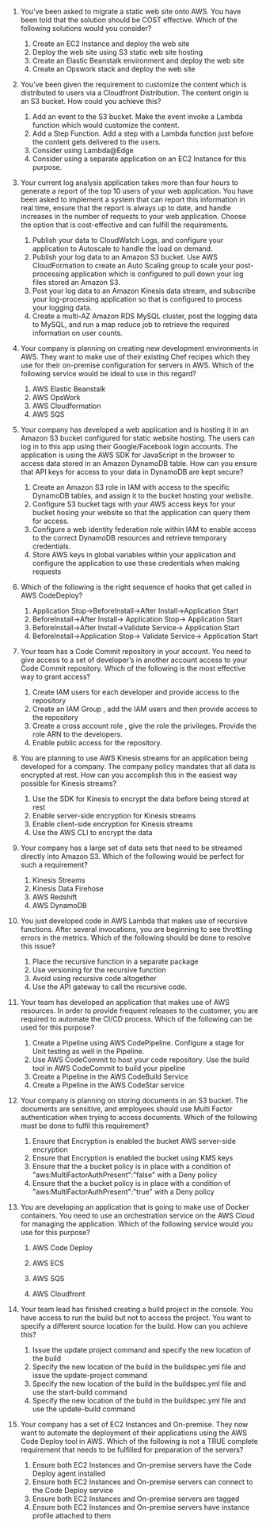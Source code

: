 1. You’ve been asked to migrate a static web site onto AWS. You have been told that the solution should be COST effective. Which of the following solutions would you consider?
	1. Create an EC2 Instance and deploy the web site
	2. Deploy the web site using S3 static web site hosting
	3. Create an Elastic Beanstalk environment and deploy the web site
	4. Create an Opswork stack and deploy the web site

2. You’ve been given the requirement to customize the content which is distributed to users via a Cloudfront Distribution. The content origin is an S3 bucket. How could you achieve this?
	1. Add an event to the S3 bucket. Make the event invoke a Lambda function which would customize the content.
	2. Add a Step Function. Add a step with a Lambda function just before the content gets delivered to the users.
	3. Consider using Lambda@Edge
	4. Consider using a separate application on an EC2 Instance for this purpose.

3. Your current log analysis application takes more than four hours to generate a report of the top 10 users of your web application. You have been asked to implement a system that can report this information in real time, ensure that the report is always up to date, and handle increases in the number of requests to your web application. Choose the option that is cost-effective and can fulfill the requirements.
	1. Publish your data to CloudWatch Logs, and configure your application to Autoscale to handle the load on demand.
	2. Publish your log data to an Amazon S3 bucket.  Use AWS CloudFormation to create an Auto Scaling group to scale your post-processing application which is configured to pull down your log files stored an Amazon S3.
	3. Post your log data to an Amazon Kinesis data stream, and subscribe your log-processing application so that is configured to process your logging data.
	4. Create a multi-AZ Amazon RDS MySQL cluster, post the logging data to MySQL, and run a map reduce job to retrieve the required information on user counts.

4. Your company is planning on creating new development environments in AWS. They want to make use of their existing Chef recipes which they use for their on-premise configuration for servers in AWS. Which of the following service would be ideal to use in this regard?
	1. AWS Elastic Beanstalk
	2. AWS OpsWork
	3. AWS Cloudformation
	4. AWS SQS

5. Your company has developed a web application and is hosting it in an Amazon S3 bucket configured for static website hosting. The users can log in to this app using their Google/Facebook login accounts. The application is using the AWS SDK for JavaScript in the browser to access data stored in an Amazon DynamoDB table. How can you ensure that API keys for access to your data in DynamoDB are kept secure?
	1. Create an Amazon S3 role in IAM with access to the specific DynamoDB tables, and assign it to the bucket hosting your website.
	2. Configure S3 bucket tags with your AWS access keys for your bucket hosing your website so that the application can query them for access.
	3. Configure a web identity federation role within IAM to enable access to the correct DynamoDB resources and retrieve temporary credentials.
	4. Store AWS keys in global variables within your application and configure the application to use these credentials when making requests

6. Which of the following is the right sequence of hooks that get called in AWS CodeDeploy?
	1. Application Stop->BeforeInstall->After Install->Application Start
	2. BeforeInstall->After Install-> Application Stop-> Application Start
	3. BeforeInstall->After Install->Validate Service-> Application Start
	4. BeforeInstall->Application Stop-> Validate Service-> Application Start

7. Your team has a Code Commit repository in your account. You need to give access to a set of developer’s in another account access to your Code Commit repository. Which of the following is the most effective way to grant access?
	1. Create IAM users for each developer and provide access to the repository
	2. Create an IAM Group , add the IAM users and then provide access to the repository
	3. Create a cross account role , give the role the privileges. Provide the role ARN to the developers.
	4. Enable public access for the repository.

8. You are planning to use AWS Kinesis streams for an application being developed for a company. The company policy mandates that all data is encrypted at rest. How can you accomplish this in the easiest way possible for Kinesis streams?
	1. Use the SDK for Kinesis to encrypt the data before being stored at rest
	2. Enable server-side encryption for Kinesis streams
	3. Enable client-side encryption for Kinesis streams
	4. Use the AWS CLI to encrypt the data

9. Your company has a large set of data sets that need to be streamed directly into Amazon S3. Which of the following would be perfect for such a requirement?
	1. Kinesis Streams
	2. Kinesis Data Firehose
	3. AWS Redshift
	4. AWS DynamoDB

10. You just developed code in AWS Lambda that makes use of recursive functions. After several invocations, you are beginning to see throttling errors in the metrics. Which of the following should be done to resolve this issue?
	1. Place the recursive function in a separate package
	2. Use versioning for the recursive function
	3. Avoid using recursive code altogether
	4. Use the API gateway to call the recursive code.

11. Your team has developed an application that makes use of AWS resources. In order to provide frequent releases to the customer, you are required to automate the CI/CD process. Which of the following can be used for this purpose?
	1. Create a Pipeline using AWS CodePipeline. Configure a stage for Unit testing as well in the Pipeline.
	2. Use AWS CodeCommit to host your code repository. Use the build tool in AWS CodeCommit to build your pipeline
	3. Create a Pipeline in the AWS CodeBuild Service
	4. Create a Pipeline in the AWS CodeStar service

12. Your company is planning on storing documents in an S3 bucket. The documents are sensitive, and employees should use Multi Factor authentication when trying to access documents. Which of the following must be done to fulfil this requirement?
	1. Ensure that Encryption is enabled the bucket AWS server-side encryption
	2. Ensure that Encryption is enabled the bucket using KMS keys
	3. Ensure that the a bucket policy is in place with a condition of "aws:MultiFactorAuthPresent":"false" with a Deny policy
	4. Ensure that the a bucket policy is in place with a condition of "aws:MultiFactorAuthPresent":"true" with a Deny policy

13. You are developing an application that is going to make use of Docker containers. You need to use an orchestration service on the AWS Cloud for managing the application. Which of the following service would you use for this purpose?
	1. AWS Code Deploy
	2. AWS ECS
	3. AWS SQS
	
	4. AWS Cloudfront

14. Your team lead has finished creating a build project in the console. You have access to run the build but not to access the project. You want to specify a different source location for the build. How can you achieve this?
	1. Issue the update project command and specify the new location of the build
	2. Specify the new location of the build in the buildspec.yml file and issue the update-project command
	3. Specify the new location of the build in the buildspec.yml file and use the start-build command
	4. Specify the new location of the build in the buildspec.yml file and use the update-build command

15. Your company has a set of EC2 Instances and On-premise. They now want to automate the deployment of their applications using the AWS Code Deploy tool in AWS. Which of the following is not a TRUE complete requirement that needs to be fulfilled for preparation of the servers?
	1. Ensure both EC2 Instances and On-premise servers have the Code Deploy agent installed
	2. Ensure both EC2 Instances and On-premise servers can connect to the Code Deploy service
	3. Ensure both EC2 Instances and On-premise servers are tagged
	4. Ensure both EC2 Instances and On-premise servers have instance profile attached to them
